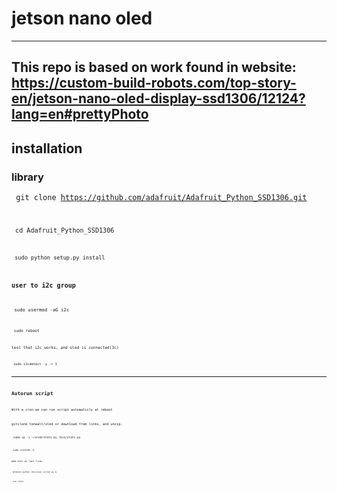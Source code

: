 # jetson nano oled
----
This repo is based on work found in website:   
https://custom-build-robots.com/top-story-en/jetson-nano-oled-display-ssd1306/12124?lang=en#prettyPhoto
----
## installation
### library
<code> git clone https://github.com/adafruit/Adafruit_Python_SSD1306.git

<code> cd Adafruit_Python_SSD1306

<code> sudo python setup.py install


### user to i2c group
<code> sudo usermod -aG i2c <username>

<code> sudo reboot

test that i2c works, and oled is connected(3c)

<code> sudo i2cdetect -y -r 1

----
## Autorun script 
With a cron we can run script automaticly at reboot

gitclone tonaalt/oled or download from links, and unzip.


<code> sudo cp -i ~/oled/stats.py /bin/stats.py

<code> sudo crontab -e

add this as last line:

<code> @reboot python /bin/your_script.py &

<code> sudo reboot